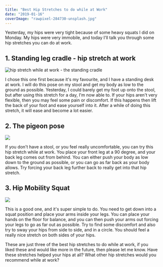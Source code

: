 ```yaml
---
title: "Best Hip Stretches to do while at Work"
date: "2019-01-16"
coverImage: "rawpixel-284730-unsplash.jpg"
---
```


Yesterday, my hips were very tight because of some heavy squats I did on Monday. My hips were very immobile, and today I'll talk you through some hip stretches you can do at work.

## 1\. Standing leg cradle - hip stretch at work

![hip stretch while at work - the standing cradle](https://i1.wp.com/michaelbrooks.co.uk/wp-content/uploads/2019/01/DSC-05611.jpg?fit=736%2C1024&ssl=1)

I chose this one first because it's my favourite, and I have a standing desk at work. I will do this pose on my stool and get my body as low to the ground as possible. Yesterday, I could barely get my foot up onto the stool, but after using this stretch for a day, I'm now able to. If your hips aren't very flexible, then you may feel some pain or discomfort. If this happens then lift the back of your foot and ease yourself into it. After a while of doing this stretch, it will ease and become a lot easier.

## 2\. The pigeon pose

![](https://i0.wp.com/michaelbrooks.co.uk/wp-content/uploads/2019/01/yp_282_0141_fnl-sleeping-pigeon-pose-jason-crandell.jpg?fit=750%2C422&ssl=1)

If you don't have a stool, or you feel really uncomfortable, you can try this hip stretch while at work. You place your front leg at a 90 degree, and your back leg comes out from behind. You can either push your body as low down to the ground as possible, or you can go as far back as your body allows. Try forcing your back leg further back to really get into that hip stretch.

## 3\. Hip Mobility Squat

![](/blog/wp-content/uploads/2019/01/HipMobility-SquatTwist.jpg)

This is a good one, and it's super simple to do. You need to get down into a squat position and place your arms inside your legs. You can place your hands on the floor for balance, and you can then push your arms out forcing your legs to go as far out as possible. Try to find some discomfort and also try to sway your hips from side to side, and in a circle. You should feel a really nice stretch on both sides of your hips.

These are just three of the best hip stretches to do while at work, if you liked these and would like more in the future, then please let me know. Have these stretches helped your hips at all? What other hip stretches would you recommend while at work?
